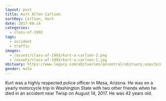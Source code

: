 ```yaml
---
layout: post
title: Kurt Allen Carlson
sortKey: Carlson, Kurt
date: 2017-08-14
categories:
  - class-of-1993
tags:
  - accident
  - traffic
images:
  - /assets/class-of-1993/kurt-a-carlson-2.png
  - /assets/class-of-1993/kurt-a-carlson-1.jpg
obituary: https://www.legacy.com/obituaries/azcentral/obituary.aspx?pid=186466734
gender: male
---
```

Kurt was a highly respected police officer in Mesa, Arizona.  He was on a yearly motorcycle trip in Washington State with two other friends when he died in an accident near Twisp on August 14, 2017.  He was 42 years old.

